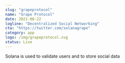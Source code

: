 ```yaml
---
slug: "grapeprotocol"
name: "Grape Protocol"
date: 2021-06-22
logline: "Decentralized Social Networking"
cta: "https://twitter.com/solanagrape"
category: app
logo: /img/grapeprotocol.svg
status: Live
---
```


Solana is used to validate users and to store social data